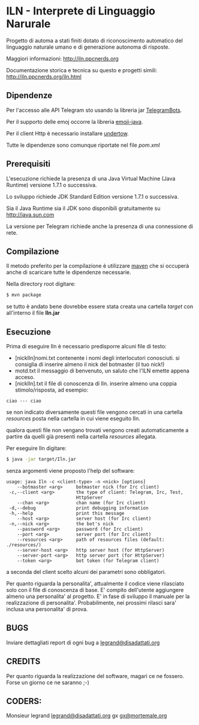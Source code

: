 # ILN - Interprete di Linguaggio Narurale
Progetto di automa a stati finiti dotato di riconoscimento automatico del linguaggio naturale umano e di generazione autonoma di risposte.

Maggiori informazioni: <http://iln.ppcnerds.org>

Documentazione storica e tecnica su questo e progetti simili: <http://iln.ppcnerds.org/iln.html>

## Dipendenze
Per l'accesso alle API Telegram sto usando la libreria jar [TelegramBots](https://github.com/rubenlagus/TelegramBots).

Per il supporto delle emoj occorre la libreria [emoji-java](https://github.com/vdurmont/emoji-java).

Per il client Http è necessario installare [undertow](http://undertow.io/).

Tutte le dipendenze sono comunque riportate nel file _pom.xml_ 

## Prerequisiti
L'esecuzione richiede la presenza di una Java Virtual Machine (Java Runtime) versione 1.7.1 o successiva.

Lo sviluppo richiede JDK Standard Edition versione 1.7.1 o successiva.

Sia il Java Runtime sia il JDK sono disponibili gratuitamente su http://java.sun.com

La versione per Telegram richiede anche la presenza di una connessione di rete.

## Compilazione
Il metodo preferito per la compilazione è utilizzare [maven](https://maven.apache.org/) che si occuperà anche di scaricare tutte le dipendenze necessarie.

Nella directory root digitare:
```sh
$ mvn package
```
se tutto è andato bene dovrebbe essere stata creata una cartella *target* con all'interno il file **Iln.jar**

## Esecuzione
Prima di eseguire Iln è necessario predisporre alcuni file di testo:
 - [nickIln]nomi.txt contenente i nomi degli interlocutori conosciuti. si consiglia di inserire almeno il nick del botmaster (il tuo nick!)
 - motd.txt il messaggio di benvenuto, un saluto che l'ILN emette appena acceso.
 - [nickIln].txt il file di conoscenza di Iln. inserire almeno una coppia stimolo/risposta, ad esempio:
```
ciao --- ciao
```

se non indicato diversamente questi file vengono cercati in una cartella _resources_ posta nella cartella in cui viene eseguito Iln.

qualora questi file non vengano trovati vengono creati automaticamente a partire da quelli già presenti nella cartella _resources_ allegata.

Per eseguire Iln digitare:
```sh
$ java -jar target/Iln.jar
```

senza argomenti viene proposto l'help del software:
```
usage: java Iln -c <client-type> -n <nick> [options]
    --botmaster <arg>     botmaster nick (for Irc client)
 -c,--client <arg>        the type of client: Telegram, Irc, Test,
                          HttpServer
    --chan <arg>          chan name (for Irc client)
 -d,--debug               print debugging information
 -h,--help                print this message
    --host <arg>          server host (for Irc client)
 -n,--nick <arg>          the bot's nick
    --password <arg>      password (for Irc client)
    --port <arg>          server port (for Irc client)
    --resources <arg>     path of resources files (default: ./resources/)
    --server-host <arg>   http server host (for HttpServer)
    --server-port <arg>   http server port (for HttpServer)
    --token <arg>         bot token (for Telegram client)
```
a seconda del client scelto alcuni dei parametri sono obbligatori.

Per quanto riguarda la personalita', attualmente il codice viene rilasciato solo con il file di conoscenza di base. E' compito dell'utente aggiungere almeno una personalita' al progetto.
E' in fase di sviluppo il manuale per la realizzazione di personalita'.
Probabilmente, nei prossimi rilasci sara' inclusa una personalita' di prova.

## BUGS
Inviare dettagliati report di ogni bug a legrand@disadattati.org

## CREDITS
Per quanto riguarda la realizzazione del software, magari ce ne fossero.
Forse un giorno ce ne saranno ;-)

## CODERS:
Monsieur legrand <legrand@disadattati.org>
gx <gx@mortemale.org>
